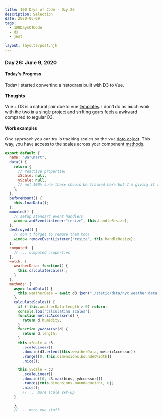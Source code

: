 ```yaml
---
title: 100 Days of Code - Day 26
description: Selection
date: 2020-06-09
tags: 
  - 100DaysOfCode
  - d3
  - jest

layout: layouts/post.njk
---
```


### Day 26: June 9, 2020

#### Today's Progress

Today I started converting a histogram built with D3 to Vue.

#### Thoughts

Vue + D3 is a natural pair due to vue [templates](https://vuejs.org/v2/guide/syntax.html). I don't do as much work with the two in a single project and shifting gears feels a awkward compared to regular D3.

#### Work examples

One approach you can try is tracking scales on the vue [data object](https://vuejs.org/v2/api/#Options-Data). This way, you have access to the scales across your component [methods](https://vuejs.org/v2/api/#methods).

```js
export default {
  name: "BarChart",
  data() {
    return {
      // reactive properties
      xScale: null,
      yScale: null,
      // not 100% sure these should be tracked here but I'm giving it a whirl
    };
  },
  beforeMount() {
    this.loadData();
  },
  mounted() {
    // setup standard event handlers
    window.addEventListener("resize", this.handleResize);
  },
  destroyed() {
    // don't forget to remove them too!
    window.removeEventListener("resize", this.handleResize);
  },
  computed: {
    // ... computed properties
  },
  watch: {
    weatherData: function() {
      this.calculateScales();
    }
  },
  methods: {
    async loadData() {
      this.weatherData = await d3.json("./static/data/nyc_weather_data.json");
    },
    calculateScales() {
      if (!this.weatherData.length > 0) return;
      console.log("calculating scales");
      function metricAccessor(d) {
        return d.humidity;
      }
      function yAccessor(d) {
        return d.length;
      }
      this.xScale = d3
        .scaleLinear()
        .domain(d3.extent(this.weatherData, metricAccessor))
        .range([0, this.dimensions.boundedWidth])
        .nice();

      this.yScale = d3
        .scaleLinear()
        .domain([0, d3.max(bins, yAccessor)])
        .range([this.dimensions.boundedHeight, 0])
        .nice();
        // ... more scale set-up
    }

    },
    // ... more vue stuff

```
